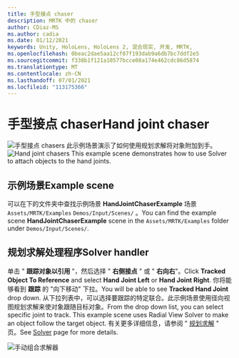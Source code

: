 ```yaml
---
title: 手型接点 chaser
description: MRTK 中的 chaser
author: CDiaz-MS
ms.author: cadia
ms.date: 01/12/2021
keywords: Unity, HoloLens, HoloLens 2, 混合现实, 开发, MRTK,
ms.openlocfilehash: 0beac2dae5aa12cf07f193dab9a6db7bc7ddf2e5
ms.sourcegitcommit: f338b1f121a10577bcce08a174e462cdc86d5874
ms.translationtype: MT
ms.contentlocale: zh-CN
ms.lasthandoff: 07/01/2021
ms.locfileid: "113175366"
---
```

# <a name="hand-joint-chaser"></a><span data-ttu-id="ef95b-104">手型接点 chaser</span><span class="sxs-lookup"><span data-stu-id="ef95b-104">Hand joint chaser</span></span>

<span data-ttu-id="ef95b-105">![手型接点 chasers ](../images/hand-joint-chaser/MRTK_HandJointChaser_Main.jpg) 此示例场景演示了如何使用规划求解将对象附加到手。</span><span class="sxs-lookup"><span data-stu-id="ef95b-105">![Hand joint chasers](../images/hand-joint-chaser/MRTK_HandJointChaser_Main.jpg) This example scene demonstrates how to use Solver to attach objects to the hand joints.</span></span>

## <a name="example-scene"></a><span data-ttu-id="ef95b-106">示例场景</span><span class="sxs-lookup"><span data-stu-id="ef95b-106">Example scene</span></span>

<span data-ttu-id="ef95b-107">可以在下的文件夹中查找示例场景 **HandJointChaserExample** 场景 `Assets/MRTK/Examples` `Demos/Input/Scenes/` 。</span><span class="sxs-lookup"><span data-stu-id="ef95b-107">You can find the example scene **HandJointChaserExample** scene in the `Assets/MRTK/Examples` folder under `Demos/Input/Scenes/`.</span></span>

## <a name="solver-handler"></a><span data-ttu-id="ef95b-108">规划求解处理程序</span><span class="sxs-lookup"><span data-stu-id="ef95b-108">Solver handler</span></span>

<span data-ttu-id="ef95b-109">单击 " **跟踪对象以引用** "，然后选择 " **右侧接点** " 或 " **右向右**"。</span><span class="sxs-lookup"><span data-stu-id="ef95b-109">Click **Tracked Object To Reference** and select **Hand Joint Left** or **Hand Joint Right**.</span></span> <span data-ttu-id="ef95b-110">你将能够看到 **跟踪** 的 "向下移动" 下拉。</span><span class="sxs-lookup"><span data-stu-id="ef95b-110">You will be able to see **Tracked Hand Joint** drop down.</span></span> <span data-ttu-id="ef95b-111">从下拉列表中，可以选择要跟踪的特定联合。此示例场景使用径向视图规划求解来使对象跟随目标对象。</span><span class="sxs-lookup"><span data-stu-id="ef95b-111">From the drop down list, you can select specific joint to track. This example scene uses Radial View Solver to make an object follow the target object.</span></span> <span data-ttu-id="ef95b-112">有关更多详细信息，请参阅 " [规划求解](../ux-building-blocks/solvers/solver.md) " 页。</span><span class="sxs-lookup"><span data-stu-id="ef95b-112">See [Solver](../ux-building-blocks/solvers/solver.md) page for more details.</span></span>

![手动组合求解器](../images/hand-joint-chaser/MRTK_Solver_HandJoint.jpg)
